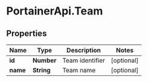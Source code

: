 # PortainerApi.Team

## Properties
Name | Type | Description | Notes
------------ | ------------- | ------------- | -------------
**id** | **Number** | Team identifier | [optional] 
**name** | **String** | Team name | [optional] 


